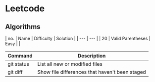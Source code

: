 # Leetcode

## Algorithms

| no.  | Name              | Difficulty | Solution  |
| --- | --- |
| 20   | Valid Parentheses | Easy       |           |

| Command | Description |
| --- | --- |
| git status | List all new or modified files |
| git diff | Show file differences that haven't been staged |
